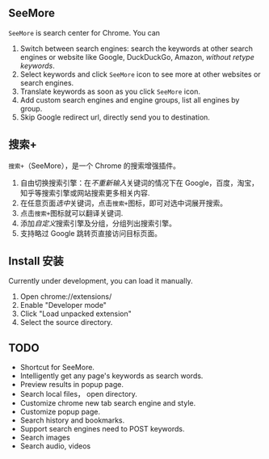 ## SeeMore
`SeeMore` is search center for Chrome. You can

1. Switch between search engines: search the keywords at other search engines or website like Google, DuckDuckGo, Amazon, *without retype keywords*.
2. Select keywords and click `SeeMore` icon to see more at other websites or search engines.
3. Translate keywords as soon as you click `SeeMore` icon. 
3. Add custom search engines and engine groups, list all engines by group.
4. Skip Google redirect url, directly send you to destination.


## 搜索+
`搜索+`（SeeMore），是一个 Chrome 的搜索增强插件。

1. 自由切换搜索引擎：在*不重新输入*关键词的情况下在 Google，百度，淘宝，知乎等搜索引擎或网站搜索更多相关内容.
2. 在任意页面*选中*关键词，点击`搜索+`图标，即可对选中词展开搜索。
3. 点击`搜索+`图标就可以翻译关键词.
3. 添加*自定义*搜索引擎及分组，分组列出搜索引擎。
4. 支持略过 Google 跳转页直接访问目标页面。

## Install 安装
Currently under development, you can load it manually.

1. Open chrome://extensions/
2. Enable "Developer mode"
3. Click "Load unpacked extension"
4. Select the source directory.

## TODO

- Shortcut for SeeMore.
- Intelligently get any page's keywords as search words.
- Preview results in popup page.
- Search local files， open directory.
- Customize chrome new tab search engine and style.
- Customize popup page.
- Search history and bookmarks.
- Support search engines need to POST keywords.
- Search images
- Search audio, videos
